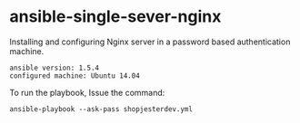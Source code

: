 # ansible-single-sever-nginx
Installing and configuring Nginx server in a password based authentication machine.

```
ansible version: 1.5.4
configured machine: Ubuntu 14.04
```

To run the playbook, Issue the command:
```
ansible-playbook --ask-pass shopjesterdev.yml
```


